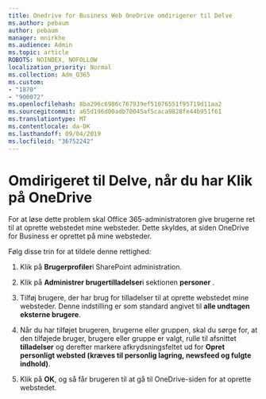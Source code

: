 ```yaml
---
title: Onedrive for Business Web OneDrive omdirigerer til Delve
ms.author: pebaum
author: pebaum
manager: mnirkhe
ms.audience: Admin
ms.topic: article
ROBOTS: NOINDEX, NOFOLLOW
localization_priority: Normal
ms.collection: Adm_O365
ms.custom:
- "1870"
- "900072"
ms.openlocfilehash: 8ba296c6986c767939ef51076551f95719d11aa2
ms.sourcegitcommit: a65d196d00adb70045af5caca9828fe44b951f61
ms.translationtype: MT
ms.contentlocale: da-DK
ms.lasthandoff: 09/04/2019
ms.locfileid: "36752242"
---
```

# <a name="redirected-to-delve-after-you-click-onedrive"></a>Omdirigeret til Delve, når du har Klik på OneDrive

For at løse dette problem skal Office 365-administratoren give brugerne ret til at oprette webstedet mine websteder. Dette skyldes, at siden OneDrive for Business er oprettet på mine websteder.

Følg disse trin for at tildele denne rettighed:

1. Klik på **Brugerprofiler**i SharePoint administration.

2. Klik på **Administrer brugertilladelser**i sektionen **personer** .

3. Tilføj brugere, der har brug for tilladelser til at oprette webstedet mine websteder. Denne indstilling er som standard angivet til **alle undtagen eksterne brugere**.

4. Når du har tilføjet brugeren, brugerne eller gruppen, skal du sørge for, at den tilføjede bruger, brugere eller gruppe er valgt, rulle til afsnittet **tilladelser** og derefter markere afkrydsningsfeltet ud for **Opret personligt websted (kræves til personlig lagring, newsfeed og fulgte indhold)**.

5. Klik på **OK**, og så får brugeren til at gå til OneDrive-siden for at oprette webstedet.
